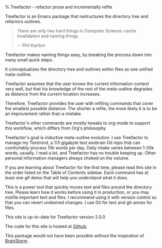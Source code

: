% Treefactor - refactor prose and incrementally refile

Treefactor is an Emacs package that restructures the directory tree and refactors outlines.

> There are only two hard things in Computer Science: cache invalidation and naming things.
> 
> -- Phil Karlton

Treefactor makes naming things easy, by breaking the process down into many small quick steps.

It conceptualizes the directory tree and outlines within files as one unified meta-outline.

Treefactor assumes that the user knows the current information context very well, but that his knowledge of the rest of the meta-outline degrades as distance from the current location increases.

Therefore, Treefactor provides the user with refiling commands that cover the smallest possible distance. The shorter a refile, the more likely it is to be an improvement rather than a mistake.

Treefactor's other commands are mostly tweaks to org-mode to support this workflow, which differs from Org's philosophy.

Treefactor's goal is inductive meta-outline evolution. I use Treefactor to manage my Textmind, a 1/3 gigabyte text exobrain Git repo that can comfortably process 10k words per day. Daily intake varies between 1-20k words, usually. I read a lot, and Treefactor has no trouble keeping up. Other personal information managers always choked on the volume.

If you are learning about Treefactor for the first time, please read this site in the order listed on the Table of Contents sidebar. Each command has at least one gif demo that will help you understand what it does.

This is a power tool that quickly moves text and files around the directory tree. Please learn how it works before using it in production, or you may misfile important text and files. I recommend using it with version control so that you can revert undesired changes. I use Git for text and git-annex for files.

This site is up-to-date for Treefactor version 2.0.0

The code for this site is hosted at [Github](https://github.com/cyberthal/treefactor-docs).

This package would not have been possible without the inspiration of [BrainStorm](http://brainstormsw.com).

